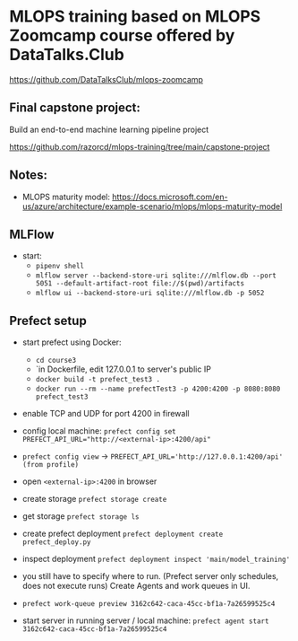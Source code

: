# MLOPS training based on MLOPS Zoomcamp course offered by DataTalks.Club
https://github.com/DataTalksClub/mlops-zoomcamp

## Final capstone project:
Build an end-to-end machine learning pipeline project

https://github.com/razorcd/mlops-training/tree/main/capstone-project

## Notes:
- MLOPS maturity model: https://docs.microsoft.com/en-us/azure/architecture/example-scenario/mlops/mlops-maturity-model

## MLFlow

- start: 
   - `pipenv shell`
   - `mlflow server --backend-store-uri sqlite:///mlflow.db --port 5051 --default-artifact-root file://$(pwd)/artifacts`
   - `mlflow ui --backend-store-uri sqlite:///mlflow.db -p 5052`

## Prefect setup
 - start prefect using Docker: 
    - `cd course3`
    - `in Dockerfile, edit 127.0.0.1 to server's public IP
    - `docker build -t prefect_test3 .`
    - `docker run --rm --name prefectTest3 -p 4200:4200 -p 8080:8080 prefect_test3`
 - enable TCP and UDP for port 4200 in firewall

- config local machine: `prefect config set PREFECT_API_URL="http://<external-ip>:4200/api"`
 - `prefect config view` -> `PREFECT_API_URL='http://127.0.0.1:4200/api' (from profile)`
 - open `<external-ip>:4200` in browser

 - create storage `prefect storage create`
 - get storage `prefect storage ls`
 
 
 - create prefect deployment `prefect deployment create prefect_deploy.py`
 - inspect deployment `prefect deployment inspect 'main/model_training'`
 - you still have to specify where to run. (Prefect server only schedules, does not execute runs) Create Agents and work queues in UI.
 - `prefect work-queue preview 3162c642-caca-45cc-bf1a-7a26599525c4`
 - start server in running server / local machine: `prefect agent start 3162c642-caca-45cc-bf1a-7a26599525c4`
